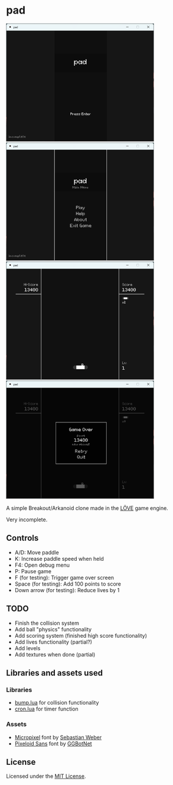 # pad

<img src="./img/title.png" alt="title screen" width="400">
<img src="./img/menu.png" alt="game screen" width="400">
<img src="./img/game.png" alt="game screen" width="400">
<img src="./img/fail.png" alt="fail screen" width="400">

A simple Breakout/Arkanoid clone made in the [LÖVE](https://www.love2d.org) game engine.

Very incomplete.

## Controls

* A/D: Move paddle
* K: Increase paddle speed when held
* F4: Open debug menu
* P: Pause game
* F (for testing): Trigger game over screen
* Space (for testing): Add 100 points to score
* Down arrow (for testing): Reduce lives by 1

## TODO

* Finish the collision system
* Add ball "physics" functionality
* Add scoring system (finished high score functionality)
* Add lives functionality (partial?)
* Add levels
* Add textures when done (partial)

## Libraries and assets used

### Libraries

* [bump.lua](https://github.com/kikito/bump.lua) for collision functionality
* [cron.lua](https://github.com/kikito/cron.lua/) for timer function

### Assets

* [Micropixel](https://www.dafont.com/micropixel.font?l[]=10) font by [Sebastian Weber](https://www.dafont.com/sebastian-weber.d1791?l[]=10)
* [Pixeloid Sans](https://ggbot.itch.io/pixeloid-font) font by [GGBotNet](https://ggbot.itch.io/)

## License

Licensed under the [MIT License](./LICENSE.md).


